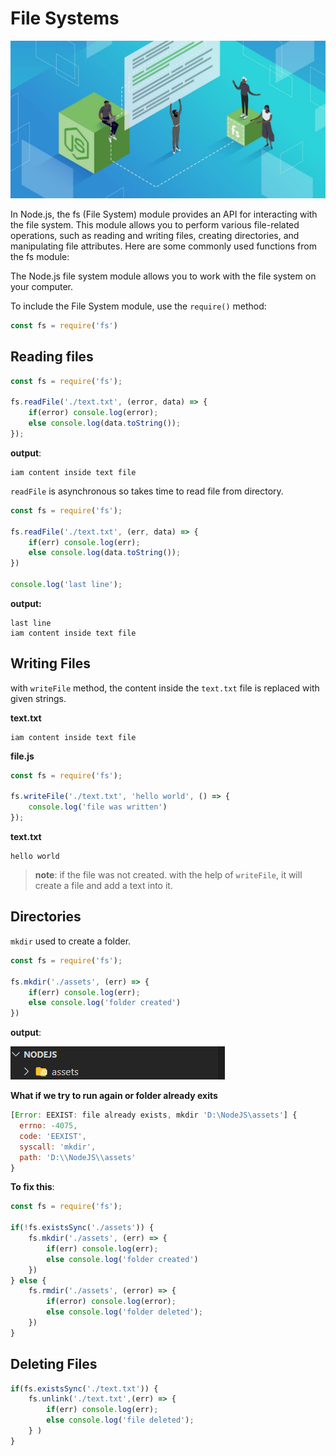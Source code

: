 # File Systems

![fs](/assets/filesystems.jpeg)

In Node.js, the fs (File System) module provides an API for interacting with the file system. This module allows you to perform various file-related operations, such as reading and writing files, creating directories, and manipulating file attributes. Here are some commonly used functions from the fs module:

The Node.js file system module allows you to work with the file system on your computer.

To include the File System module, use the `require()` method:

```js
const fs = require('fs')
```

## Reading files

```js
const fs = require('fs');

fs.readFile('./text.txt', (error, data) => {
    if(error) console.log(error);
    else console.log(data.toString());
});
```

**output**: 
```
iam content inside text file
```

`readFile` is asynchronous so takes time to read file from directory.

```js
const fs = require('fs');

fs.readFile('./text.txt', (err, data) => {
    if(err) console.log(err);
    else console.log(data.toString());
})

console.log('last line');
```

**output:**

```
last line
iam content inside text file
```

## Writing Files

with `writeFile` method, the content inside the `text.txt` file is replaced with given strings.

**text.txt**

```
iam content inside text file
```

**file.js**

```js
const fs = require('fs');

fs.writeFile('./text.txt', 'hello world', () => {
    console.log('file was written')
});
```

**text.txt**

```
hello world
```

> **note**: if the file was not created. with the help of `writeFile`, it will create a file and add a text into it.

## Directories

`mkdir` used to create a folder.

```js
const fs = require('fs');

fs.mkdir('./assets', (err) => {
    if(err) console.log(err);
    else console.log('folder created')
})
```

**output**:

![assets](/assets/assets.png)

**What if we try to run again or folder already exits**

```js
[Error: EEXIST: file already exists, mkdir 'D:\NodeJS\assets'] {
  errno: -4075,
  code: 'EEXIST',
  syscall: 'mkdir',
  path: 'D:\\NodeJS\\assets'
}
```

**To fix this**:

```js
const fs = require('fs');

if(!fs.existsSync('./assets')) {
    fs.mkdir('./assets', (err) => {
        if(err) console.log(err);
        else console.log('folder created')
    })
} else {
    fs.rmdir('./assets', (error) => {
        if(error) console.log(error);
        else console.log('folder deleted');
    })
}
```

## Deleting Files

```js
if(fs.existsSync('./text.txt')) {
    fs.unlink('./text.txt',(err) => {
        if(err) console.log(err);
        else console.log('file deleted');
    } )
}
```
